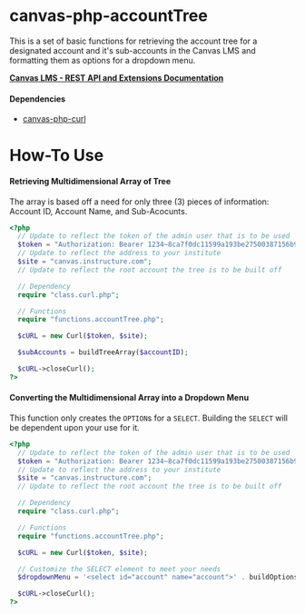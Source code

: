 # canvas-php-accountTree
This is a set of basic functions for retrieving the account tree for a designated account and it's sub-accounts in the Canvas LMS and formatting them as options for a dropdown menu.

[**Canvas LMS - REST API and Extensions Documentation**](https://canvas.instructure.com/doc/api/index.html)

#### Dependencies
- [canvas-php-curl](https://github.com/cesbrandt/canvas-php-curl)

# How-To Use
#### Retrieving Multidimensional Array of Tree
The array is based off a need for only three (3) pieces of information: Account ID, Account Name, and Sub-Acocunts.
``` php
<?php
  // Update to reflect the token of the admin user that is to be used
  $token = "Authorization: Bearer 1234~8ca7f0dc11599a193be27500387156b982e53d7a180973cc33c8c159a62c1373";
  // Update to reflect the address to your institute
  $site = "canvas.instructure.com";
  // Update to reflect the root account the tree is to be built off

  // Dependency
  require "class.curl.php";

  // Functions
  require "functions.accountTree.php";

  $cURL = new Curl($token, $site);

  $subAccounts = buildTreeArray($accountID);

  $cURL->closeCurl();
?>
```

#### Converting the Multidimensional Array into a Dropdown Menu
This function only creates the `OPTION`s for a `SELECT`. Building the `SELECT` will be dependent upon your use for it.
``` php
<?php
  // Update to reflect the token of the admin user that is to be used
  $token = "Authorization: Bearer 1234~8ca7f0dc11599a193be27500387156b982e53d7a180973cc33c8c159a62c1373";
  // Update to reflect the address to your institute
  $site = "canvas.instructure.com";
  // Update to reflect the root account the tree is to be built off

  // Dependency
  require "class.curl.php";

  // Functions
  require "functions.accountTree.php";

  $cURL = new Curl($token, $site);

  // Customize the SELECT element to meet your needs
  $dropdownMenu = '<select id="account" name="account">' . buildOptions(buildTreeArray($accountID)) . '</select>';

  $cURL->closeCurl();
?>
```
